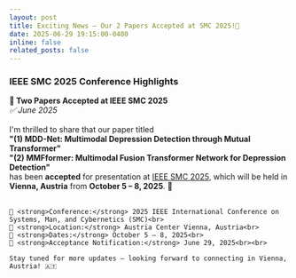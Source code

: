 ```yaml
---
layout: post
title: Exciting News – Our 2 Papers Accepted at SMC 2025!🎉
date: 2025-06-29 19:15:00-0400
inline: false
related_posts: false
---
```


<h3>IEEE SMC 2025 Conference Highlights</h3>

<div class="post">
<article>

<div class="card mt-3" >
  <div class="p-3">
    <strong>🎉 Two Papers Accepted at IEEE SMC 2025</strong><br>
    <em>✅ June 2025</em><br><br>
    I'm thrilled to share that our paper titled<br>
    <strong>"(1) MDD-Net: Multimodal Depression Detection through Mutual Transformer"</strong><br>
    <strong>"(2) MMFformer: Multimodal Fusion Transformer Network for Depression Detection"</strong><br>
    has been <strong>accepted</strong> for presentation at <a href="https://www.ieeesmc2025.org/" target="_blank">IEEE SMC 2025</a>, which will be held in <strong>Vienna, Austria</strong> from <strong>October 5 – 8, 2025</strong>. 🎉<br><br>

    📌 <strong>Conference:</strong> 2025 IEEE International Conference on Systems, Man, and Cybernetics (SMC)<br>
    📍 <strong>Location:</strong> Austria Center Vienna, Austria<br>
    📅 <strong>Dates:</strong> October 5 – 8, 2025<br>
    📰 <strong>Acceptance Notification:</strong> June 29, 2025<br><br>

    Stay tuned for more updates — looking forward to connecting in Vienna, Austria! 🇦🇹
  </div>
</div>

</article>
</div>
